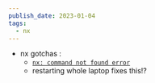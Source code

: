```yaml
---
publish_date: 2023-01-04
tags:
  - nx
---
```

- nx gotchas :
	- [`nx: command not found error` ](https://bobbyhadz.com/blog/npm-command-not-found-nx#:~:text=Use%20npx%20to%20solve%20the,Copied!)
	- restarting whole laptop fixes this!? 
